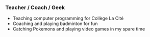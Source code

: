 ### Teacher / Coach / Geek
- Teaching computer programming for Collège La Cité
- Coaching and playing badminton for fun
- Catching Pokemons and playing video games in my spare time
